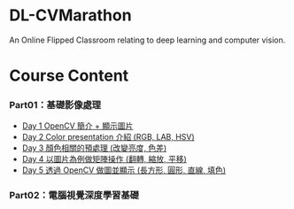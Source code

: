 # DL-CVMarathon
An Online Flipped Classroom relating to deep learning and computer vision.
>
# Course Content
### Part01：基礎影像處理    
- [Day 1 OpenCV 簡介 + 顯示圖片](https://github.com/tailer954/DL-CVMarathon/blob/master/homework/Day001_read_image_HW.ipynb)
- [Day 2 Color presentation 介紹 (RGB, LAB, HSV)](https://github.com/tailer954/DL-CVMarathon/blob/master/homework/Day002_change_color_space_HW.ipynb)
- [Day 3 顏色相關的預處理 (改變亮度, 色差)](https://github.com/tailer954/DL-CVMarathon/blob/master/homework/Day003_color_spave_op_HW.ipynb)
- [Day 4 以圖片為例做矩陣操作 (翻轉, 縮放, 平移)](https://github.com/tailer954/DL-CVMarathon/blob/master/homework/Day004_geometric_transform_HW.ipynb)
- [Day 5 透過 OpenCV 做圖並顯示 (長方形, 圓形, 直線, 填色)](https://github.com/tailer954/DL-CVMarathon/blob/master/homework/Day005_draw_HW.ipynb)
### Part02：電腦視覺深度學習基礎   
